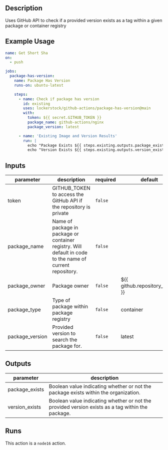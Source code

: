 <!-- action-docs-description -->
## Description

Uses GitHub API to check if a provided version exists as a tag within a given package or container registry


<!-- action-docs-description -->

## Example Usage

```yaml
name: Get Short Sha
on:
  - push

jobs:
  package-has-version:
    name: Package Has Version
    runs-on: ubuntu-latest

    steps:
      - name: Check if package has version
        id: existing
        uses: lockerstock/github-actions/package-has-version@main
        with:
          token: ${{ secret.GITHUB_TOKEN }}
          package_name: github-actions/nginx
          package_version: latest

      - name: 'Existing Image and Version Results'
        run: |
          echo "Package Exists ${{ steps.existing.outputs.package_exists }}"
          echo "Version Exists ${{ steps.existing.outputs.version_exists }}"
```

<!-- action-docs-inputs -->
## Inputs

| parameter | description | required | default |
| - | - | - | - |
| token | GITHUB_TOKEN to access the GitHub API if the repository is private | `false` |  |
| package_name | Name of package in package or container registry. Will default in code to the name of current repository. | `false` |  |
| package_owner | Package owner | `false` | ${{ github.repository_owner }} |
| package_type | Type of package within package registry | `false` | container |
| package_version | Provided version to search the package for. | `false` | latest |



<!-- action-docs-inputs -->

<!-- action-docs-outputs -->
## Outputs

| parameter | description |
| - | - |
| package_exists | Boolean value indicating whether or not the package exists within the organization. |
| version_exists | Boolean value indicating whether or not the provided version exists as a tag within the package. |



<!-- action-docs-outputs -->

<!-- action-docs-runs -->
## Runs

This action is a `node16` action.


<!-- action-docs-runs -->
